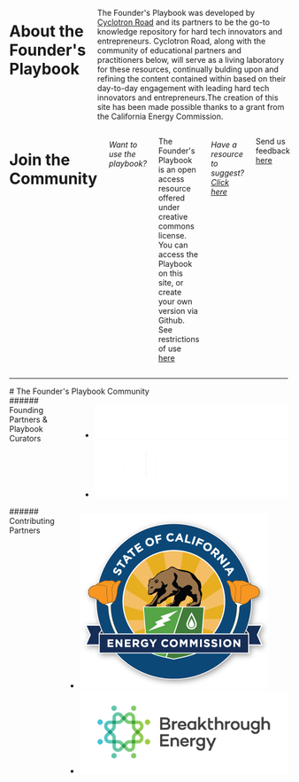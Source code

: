 <div markdown="1" class="columns medium-6 footer-about hide-for-small-only">

  # About the Founder's Playbook

  The Founder's Playbook was developed by [Cyclotron Road](http://www.cyclotronroad.org/) and its partners
  to be the go-to knowledge repository for hard tech innovators and entrepreneurs.
  Cyclotron Road, along with the community of educational partners and practitioners
  below, will serve as a living laboratory for these resources, continually
  bulding upon and refining the content contained within based on their
  day-to-day engagement with leading hard tech innovators and entrepreneurs.The creation of this site has been made possible thanks to a grant from the California Energy Commission. 

</div>

<div markdown="1" class="columns medium-6 join-community">

  # Join the Community

  ###### Want to use the playbook?

  The Founder's Playbook is an open access resource offered under creative
  commons license. You can access the Playbook on this site, or create your
  own version via Github.
  See restrictions of use [here](/restrictions)

  ###### Have a resource to suggest? [Click here](mailto:joel@moxleyholdings.com,nikhil@cyclotronroad.org?Subject=Founders%20Playbook%20Suggestions)

  Send us feedback [here](mailto:joel@moxleyholdings.com,nikhil@cyclotronroad.org?Subject=Founders%20Playbook%20Suggestions)
</div>

---

<div markdown="1" class="columns community">
  # The Founder's Playbook Community
</div>

<div markdown="1" class="columns medium-6 partners">
  ###### Founding Partners & Playbook Curators

  * ![Cyclotron Road](/img/Cyclotron-Road-Logo-white.png)
  * ![MH](/img/moxley-holdings-logo-white.png)
</div>

<div markdown="1" class="columns medium-6 contributors">
  ###### Contributing Partners
  
  * ![California Energy Commission](/img/CEC-logo-transparent.png)
  * ![Breakthrough Energy](/img/BEV_Logo_RGB.png)
</div>
